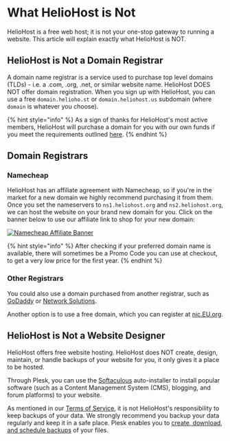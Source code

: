 # What HelioHost is Not

HelioHost is a free web host; it is not your one-stop gateway to running a website. This article will explain exactly what HelioHost is NOT.

## HelioHost is Not a Domain Registrar

A domain name registrar is a service used to purchase top level domains (TLDs) - i.e. a .com, .org, .net, or similar website name. HelioHost DOES NOT offer domain registration. When you sign up with HelioHost, you can use a free `domain.helioho.st` or `domain.heliohost.us` subdomain (where `domain` is whatever you choose).

{% hint style="info" %}
As a sign of thanks for HelioHost's most active members, HelioHost will purchase a domain for you with our own funds if you meet the requirements outlined [here](https://www.helionet.org/index/topic/34286-free-domain-requests-400-posts-required/).
{% endhint %}

## Domain Registrars

### Namecheap

HelioHost has an affiliate agreement with Namecheap, so if you're in the market for a new domain we highly recommend purchasing it from them. Once you set the nameservers to `ns1.heliohost.org` and `ns2.heliohost.org`, we can host the website on your brand new domain for you. Click on the banner below to use our affiliate link to shop for your new domain:

[![Namecheap Affiliate Banner](https://heliohost.org/images/mail/namecheap.png)](https://heliohost.org/partners/namecheap)

{% hint style="info" %}
After checking if your preferred domain name is available, there will sometimes be a Promo Code you can use at checkout, to get a very low price for the first year.
{% endhint %}

### Other Registrars

You could also use a domain purchased from another registrar, such as [GoDaddy](http://www.godaddy.com/) or [Network Solutions](http://www.networksolutions.com/).  

Another option is to use a free domain, which you can register at [nic.EU.org](https://nic.eu.org/).

## HelioHost is Not a Website Designer

HelioHost offers free website hosting. HelioHost does NOT create, design, maintain, or handle backups of your website for you, it only gives it a place to be hosted. 

Through Plesk, you can use the [Softaculous](../features/softaculous.md) auto-installer to install popular software (such as a Content Management System (CMS), blogging, and forum platforms) to your website.

As mentioned in our [Terms of Service](../hosting/terms.md), it is not HelioHost's responsibility to keep backups of your data. We strongly recommend you backup your data regularly and keep it in a safe place. Plesk enables you to [create, download, and schedule backups](../tutorials/plesk/account-backups.md) of your files.